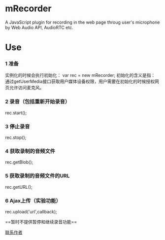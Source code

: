 # mRecorder
A JavaScript plugin for recording in the web page throug user's microphone by Web Audio API, AudioRTC etc.

# Use
### 1 准备
实例化的时候会执行初始化：
var rec = new mRecorder;
初始化的含义是指：
通过getUserMedia接口获取用户媒体设备权限，用户需要在初始化的时候授权网页允许访问麦克风。

### 2 录音（包括重新开始录音）
rec.start();

### 3 停止录音
rec.stop();

### 4 获取录制的音频文件
rec.getBlob();

### 5 获取录制的音频文件的URL
rec.getURL();

### 6 Ajax上传（实验功能）
rec.upload('url',callback);

==暂时不提供暂停和继续录音功能==

[联系作者](https://feizhaojun.com/contact.html)
